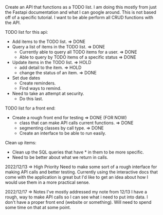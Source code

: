 Create an API that functions as a TODO list.
I am doing this mostly from just the Fastapi documentation and what I can google around.
This is not based off of a specific tutorial.
I want to be able perform all CRUD functions with the API.

TODO list for this api:
- Add items to the TODO list.                             => DONE
- Query a list of  items in the TODO list.                => DONE
    - Currently able to query all TODO items for a user.  => DONE
    - Able to query by TODO items of a specific status    => DONE
- Update items in the TODO list.                          => HOLD
    - add detail to the item.                             => HOLD
    - change the status of an item.                       => DONE
- Set due dates                                           
    - Create reminders.                                   
    - Find ways to remind.                                
- Need to take an attempt at security.                    
    - Do this last.                                       


TODO list for a front end:
- Create a rough front end for testing                    => DONE (FOR NOW)
    - class that can make API calls current functions.    => DONE
    - segmenting classes by call type.                    => DONE 
    - Create an interface to be able to run easily.       


Clean up items:
- Clean up the SQL queries that have * in them to be more specific.
- Need to be better about what we return in calls. 

2022/12/13 => High Priority
Need to make some sort of a rough interface for making API calls and better testing. Currently using the interactive docs that come with the application is great but I'd like to get an idea about how I would use them in a more practical sense.

2022/12/17 => Notes
I've mostly addressed my note from 12/13 I have a rough, way to make API calls so I can see what i need to put into data. I don't have a proper front end (website or something). Will need to spend some time on that at some point. 